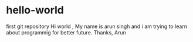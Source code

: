 # hello-world
first git repository
Hi world , My name is arun singh and i am trying to learn about programmig for better future.
Thanks,
Arun 
